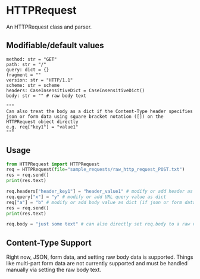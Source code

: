 # HTTPRequest
An HTTPRequest class and parser.



## Modifiable/default values

```
method: str = "GET"
path: str = "/"
query: dict = {}
fragment = ""
version: str = "HTTP/1.1"
scheme: str = scheme
headers: CaseInsensitiveDict = CaseInsensitiveDict()
body: str = "" # raw body text

"""
Can also treat the body as a dict if the Content-Type header specifies json or form data using square bracket notation ([]) on the HTTPRequest object directly
e.g. req["key1"] = "value1"
"""
```



## Usage

```python
from HTTPRequest import HTTPRequest
req = HTTPRequest(file="sample_requests/raw_http_request_POST.txt")
res = req.send()
print(res.text)

req.headers["header_key1"] = "header_value1" # modify or add header as dict
req.query["x"] = "y" # modify or add URL query value as dict
req["a"] = "b" # modify or add body value as dict (if json or form data, inferred from the Content-Type header)
res = req.send()
print(res.text)

req.body = "just some text" # can also directly set req.body to a raw value if Content-Type is not json or form data
```



## Content-Type Support

Right now, JSON, form data, and setting raw body data is supported. Things like multi-part form data are not currently supported and must be handled manually via setting the raw body text.

